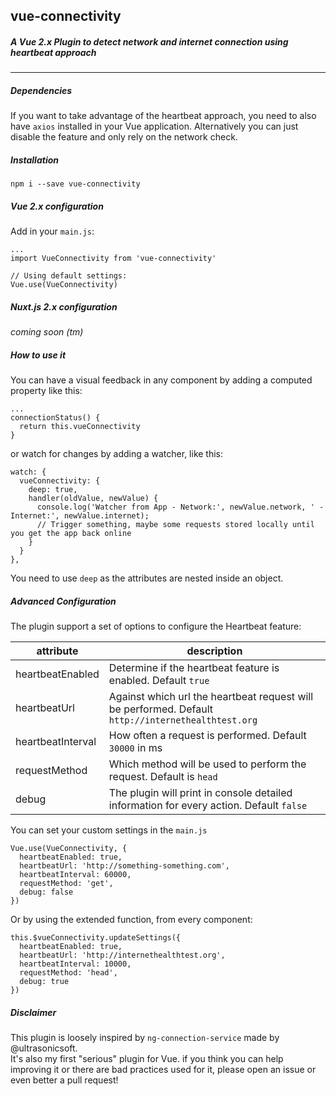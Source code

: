 ## vue-connectivity
##### A Vue 2.x Plugin to detect network and internet connection using heartbeat approach

---

##### Dependencies
If you want to take advantage of the heartbeat approach, you need to also have `axios` installed in your Vue application. Alternatively you can just disable the feature and only rely on the network check.

##### Installation

`npm i --save vue-connectivity`

##### Vue 2.x configuration
Add in your `main.js`:

```
...
import VueConnectivity from 'vue-connectivity'

// Using default settings:
Vue.use(VueConnectivity)
```

##### Nuxt.js 2.x configuration
_coming soon (tm)_

##### How to use it
You can have a visual feedback in any component by adding a computed property like this:

```
...
connectionStatus() {
  return this.vueConnectivity
}
```

or watch for changes by adding a watcher, like this:

```
watch: {
  vueConnectivity: {
    deep: true,
    handler(oldValue, newValue) {
      console.log('Watcher from App - Network:', newValue.network, ' - Internet:', newValue.internet);
      // Trigger something, maybe some requests stored locally until you get the app back online
    }
  }
},
```

You need to use `deep` as the attributes are nested inside an object.

##### Advanced Configuration
The plugin support a set of options to configure the Heartbeat feature:

| attribute  | description |
| ------------- | ------------- |
| heartbeatEnabled  | Determine if the heartbeat feature is enabled. Default `true`  |
| heartbeatUrl  | Against which url the heartbeat request will be performed. Default `http://internethealthtest.org`  |
| heartbeatInterval  | How often a request is performed. Default `30000` in ms  |
| requestMethod  | Which method will be used to perform the request. Default is `head`  |
| debug  | The plugin will print in console detailed information for every action. Default `false`  |

You can set your custom settings in the `main.js`

```
Vue.use(VueConnectivity, {
  heartbeatEnabled: true,
  heartbeatUrl: 'http://something-something.com',
  heartbeatInterval: 60000,
  requestMethod: 'get',
  debug: false
})
```

Or by using the extended function, from every component:

```
this.$vueConnectivity.updateSettings({
  heartbeatEnabled: true,
  heartbeatUrl: 'http://internethealthtest.org',
  heartbeatInterval: 10000,
  requestMethod: 'head',
  debug: true
})
```

##### Disclaimer
This plugin is loosely inspired by `ng-connection-service` made by @ultrasonicsoft.  
It's also my first "serious" plugin for Vue. if you think you can help improving it or there are bad practices used for it, please open an issue or even better a pull request!